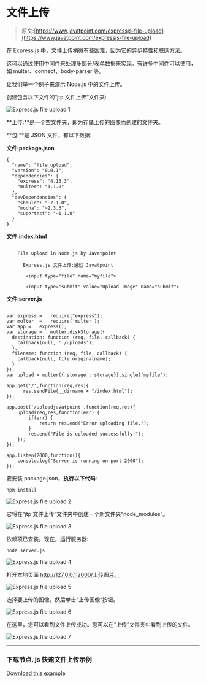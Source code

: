 # 文件上传

> 原文:[https://www.javatpoint.com/expressjs-file-upload](https://www.javatpoint.com/expressjs-file-upload)

在 Express.js 中，文件上传稍微有些困难，因为它的异步特性和联网方法。

这可以通过使用中间件来处理多部分/表单数据来实现。有许多中间件可以使用，如 multer、connect、body-parser 等。

让我们举一个例子来演示 Node.js 中的文件上传。

创建包含以下文件的“jtp 文件上传”文件夹:

![Express.js file upload 1](../Images/342e410418d5cd3b0bf0f5a9429bfe61.png)

**上传:**是一个空文件夹，即为存储上传的图像而创建的文件夹。

**包:**是 JSON 文件，有以下数据:

**文件:package.json**

```
{
  "name": "file_upload",
  "version": "0.0.1",
  "dependencies": {
    "express": "4.13.3",
    "multer": "1.1.0"
  },
  "devDependencies": {
    "should": "~7.1.0",
    "mocha": "~2.3.3",
    "supertest": "~1.1.0"
  }
}

```

**文件:index.html**

```

    File upload in Node.js by Javatpoint

      Express.js 文件上传:通过 Javatpoint

       <input type="file" name="myfile">

       <input type="submit" value="Upload Image" name="submit">

```

**文件:server.js**

```

var express	=	require("express");
var multer	=	require('multer');
var app	=	express();
var storage	=	multer.diskStorage({
  destination: function (req, file, callback) {
    callback(null, './uploads');
  },
  filename: function (req, file, callback) {
	callback(null, file.originalname);
  }
});
var upload = multer({ storage : storage}).single('myfile');

app.get('/',function(req,res){
      res.sendFile(__dirname + "/index.html");
});

app.post('/uploadjavatpoint',function(req,res){
	upload(req,res,function(err) {
		if(err) {
			return res.end("Error uploading file.");
		}
		res.end("File is uploaded successfully!");
	});
});

app.listen(2000,function(){
    console.log("Server is running on port 2000");
});

```

要安装 package.json，**执行以下代码**:

```
npm install

```

![Express.js file upload 2](../Images/40a3704a69657db3e897d8c86b8abe45.png)

它将在“jtp 文件上传”文件夹中创建一个新文件夹“node_modules”。

![Express.js file upload 3](../Images/0d904bfefec0bcda99327bd23a7f6778.png)

依赖项已安装。现在，运行服务器:

```
node server.js

```

![Express.js file upload 4](../Images/1b2e42c6b5a2d8c39a0b45f09c6f4db6.png)

打开本地页面 http://127.0.0.1:2000/上传图片。

![Express.js file upload 5](../Images/b00e9a28bab453c2ff39d848532d529e.png)

选择要上传的图像，然后单击“上传图像”按钮。

![Express.js file upload 6](../Images/5b5749681638969558ec79e258ea327c.png)

在这里，您可以看到文件上传成功。您可以在“上传”文件夹中看到上传的文件。

![Express.js file upload 7](../Images/72d9ea1c3257755d12dd23d52bd77149.png)

* * *

### 下载节点. js 快速文件上传示例

[Download this example](js/nodejs/express/downloads/jtp-file-upload.zip)